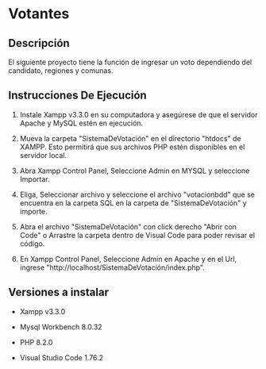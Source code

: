 # Votantes

## Descripción

El siguiente proyecto tiene la función de ingresar un voto dependiendo del candidato, regiones y comunas.

## Instrucciones De Ejecución 

1. Instale Xampp v3.3.0 en su computadora y asegúrese de que el servidor Apache y MySQL estén en ejecución. 

2. Mueva la carpeta "SistemaDeVotación" en el directorio "htdocs" de XAMPP. Esto permitirá que sus archivos PHP estén disponibles en el servidor local. 

3. Abra Xampp Control Panel, Seleccione Admin en MYSQL y seleccione Importar. 

4. Eliga, Seleccionar archivo y seleccione el archivo "votacionbdd" que se encuentra en la carpeta SQL en la carpeta de "SistemaDeVotación" y importe. 

5. Abra el archivo "SistemaDeVotación" con click derecho "Abrir con Code" o Arrastre la carpeta dentro de Visual Code para poder revisar el código. 

6. En Xampp Control Panel, Seleccione Admin en Apache y en el Url, ingrese "http://localhost/SistemaDeVotación/index.php".

## Versiones a instalar

- Xampp v3.3.0 

- Mysql Workbench 8.0.32

- PHP 8.2.0

- Visual Studio Code 1.76.2
